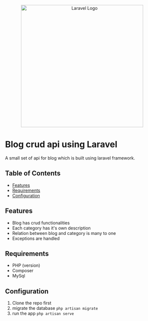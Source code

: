 <p align="center"><a href="https://laravel.com" target="_blank"><img src="https://raw.githubusercontent.com/laravel/art/master/logo-lockup/5%20SVG/2%20CMYK/1%20Full%20Color/laravel-logolockup-cmyk-red.svg" width="400" alt="Laravel Logo"></a></p>

# Blog crud api using Laravel

A small set of api for blog which is built using laravel framework.

## Table of Contents

- [Features](#features)
- [Requirements](#requirements)
- [Configuration](#configuration)

## Features

- Blog has crud functionalities
- Each category has it's own description
- Relation between blog and category is many to one
- Exceptions are handled

## Requirements

- PHP (version)
- Composer
- MySql

## Configuration

1. Clone the repo first
2. migrate the database ```php artisan migrate```
3. run the app ```php artisan serve```
